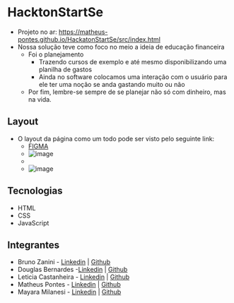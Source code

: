 # HacktonStartSe
- Projeto no ar: https://matheus-pontes.github.io/HackatonStartSe/src/index.html
- Nossa solução teve como foco no meio a ideia de educação financeira
    - Foi o planejamento
        - Trazendo cursos de exemplo e até mesmo disponibilizando uma planilha de gastos
        - Ainda no software colocamos uma interação com o usuário para ele ter uma noção se anda gastando
        muito ou não
    - Por fim, lembre-se sempre de se planejar não só com dinheiro, mas na vida.

## Layout
- O layout da página como um todo pode ser visto pelo seguinte link: 
    - [FIGMA](https://www.figma.com/file/ZmbuknEjFJqAyJDkdtWf9k/ProjetoHackatonEducaFinanceira?node-id=0%3A1)
    - ![image](https://user-images.githubusercontent.com/62751571/170830943-a1a6da26-7375-441d-88c9-014ff5a36872.png)
    - <br>
    - ![image](https://user-images.githubusercontent.com/62751571/170831194-ab759ea9-fa7d-4094-9864-125b4b7daa51.png)


## Tecnologias 
- HTML
- CSS
- JavaScript

## Integrantes
- Bruno Zanini - [Linkedin](https://www.linkedin.com/in/bzclima/) | [Github](https://github.com/Bruno-Zanini-Cerqueira-Lima)
- Douglas Bernardes -[Linkedin](https://www.linkedin.com/in/douglas-bernardes-397336165/) | [Github](https://github.com/Dougbernard)
- Leticia Castanheira - [Linkedin](https://www.linkedin.com/in/castanheiraleticia/) | [Github](https://github.com/LeleCastanheira)
- Matheus Pontes - [Linkedin](https://www.linkedin.com/in/matheus-pontes-95b9761b5/) | [Github](https://github.com/Matheus-Pontes)
- Mayara Milanesi - [Linkedin](https://www.linkedin.com/in/mayara-milanesi-b114b2161/) | [Github](https://github.com/mayaramilanesi)
